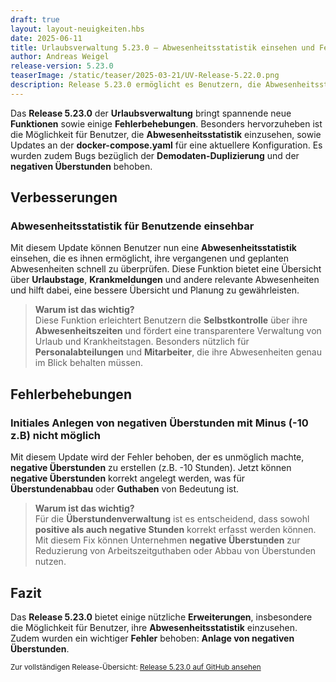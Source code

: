 ```yaml
---
draft: true
layout: layout-neuigkeiten.hbs
date: 2025-06-11
title: Urlaubsverwaltung 5.23.0 – Abwesenheitsstatistik einsehen und Fehlerbehebungen
author: Andreas Weigel
release-version: 5.23.0
teaserImage: /static/teaser/2025-03-21/UV-Release-5.22.0.png
description: Release 5.23.0 ermöglicht es Benutzern, die Abwesenheitsstatistik einzusehen, und behebt Fehler bei den Demodaten und der Erstellung von negativen Überstunden.
---
```


Das **Release 5.23.0** der **Urlaubsverwaltung** bringt spannende neue **Funktionen** sowie einige **Fehlerbehebungen**. Besonders hervorzuheben ist die Möglichkeit für Benutzer, die **Abwesenheitsstatistik** einzusehen, sowie Updates an der **docker-compose.yaml** für eine aktuellere Konfiguration. Es wurden zudem Bugs bezüglich der **Demodaten-Duplizierung** und der **negativen Überstunden** behoben.

<!-- more -->

## Verbesserungen

### Abwesenheitsstatistik für Benutzende einsehbar

Mit diesem Update können Benutzer nun eine **Abwesenheitsstatistik** einsehen, die es ihnen ermöglicht, ihre vergangenen und geplanten Abwesenheiten schnell zu überprüfen. Diese Funktion bietet eine Übersicht über **Urlaubstage**, **Krankmeldungen** und andere relevante Abwesenheiten und hilft dabei, eine bessere Übersicht und Planung zu gewährleisten.

> **Warum ist das wichtig?**  
> Diese Funktion erleichtert Benutzern die **Selbstkontrolle** über ihre **Abwesenheitszeiten** und fördert eine transparentere Verwaltung von Urlaub und Krankheitstagen. Besonders nützlich für **Personalabteilungen** und **Mitarbeiter**, die ihre Abwesenheiten genau im Blick behalten müssen.

## Fehlerbehebungen

### Initiales Anlegen von negativen Überstunden mit Minus (-10 z.B) nicht möglich

Mit diesem Update wird der Fehler behoben, der es unmöglich machte, **negative Überstunden** zu erstellen (z.B. -10 Stunden). Jetzt können **negative Überstunden** korrekt angelegt werden, was für **Überstundenabbau** oder **Guthaben** von Bedeutung ist.

> **Warum ist das wichtig?**  
> Für die **Überstundenverwaltung** ist es entscheidend, dass sowohl **positive als auch negative Stunden** korrekt erfasst werden können. Mit diesem Fix können Unternehmen **negative Überstunden** zur Reduzierung von Arbeitszeitguthaben oder Abbau von Überstunden nutzen.

## Fazit

Das **Release 5.23.0** bietet einige nützliche **Erweiterungen**, insbesondere die Möglichkeit für Benutzer, ihre **Abwesenheitsstatistik** einzusehen. Zudem wurden ein wichtiger **Fehler** behoben: **Anlage von negativen Überstunden**.

<sub>Zur vollständigen Release-Übersicht: [Release 5.23.0 auf GitHub ansehen](https://github.com/urlaubsverwaltung/urlaubsverwaltung/releases/tag/urlaubsverwaltung-5.23.0)</sub>

